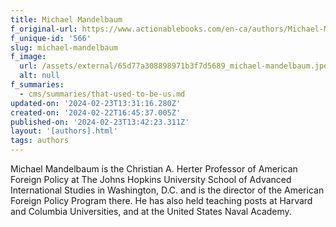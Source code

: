 ```yaml
---
title: Michael Mandelbaum
f_original-url: https://www.actionablebooks.com/en-ca/authors/Michael-Mandelbaum/
f_unique-id: '566'
slug: michael-mandelbaum
f_image:
  url: /assets/external/65d77a308898971b3f7d5689_michael-mandelbaum.jpeg
  alt: null
f_summaries:
  - cms/summaries/that-used-to-be-us.md
updated-on: '2024-02-23T13:31:16.280Z'
created-on: '2024-02-22T16:45:37.005Z'
published-on: '2024-02-23T13:42:23.311Z'
layout: '[authors].html'
tags: authors
---
```


Michael Mandelbaum is the Christian A. Herter Professor of American Foreign Policy at The Johns Hopkins University School of Advanced International Studies in Washington, D.C. and is the director of the American Foreign Policy Program there. He has also held teaching posts at Harvard and Columbia Universities, and at the United States Naval Academy.
